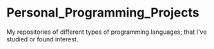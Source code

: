 # Personal_Programming_Projects
 My repositories of different types of programming languages; that I've studied or found interest. 
